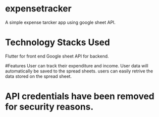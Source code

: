 # expensetracker

A simple expense tarcker app using google sheet API.

# Technology Stacks Used

Flutter for front end
Google sheet API for backend.

#Features
User can track their expenditure and income.
User data will  automatically be saved to the spread sheets.
users can easily retrive the data stored on the spread sheet.


# API credentials have been removed for security reasons.